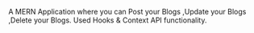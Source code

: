  A MERN Application where you can Post your Blogs ,Update your Blogs ,Delete your Blogs.
 Used Hooks & Context API functionality.
